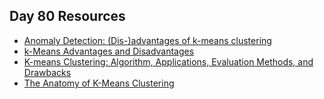 ## Day 80 Resources 

- [Anomaly Detection: (Dis-)advantages of k-means clustering](https://www.inovex.de/blog/disadvantages-of-k-means-clustering/)
- [k-Means Advantages and Disadvantages](https://developers.google.com/machine-learning/clustering/algorithm/advantages-disadvantages)
- [K-means Clustering: Algorithm, Applications, Evaluation Methods, and Drawbacks](https://towardsdatascience.com/k-means-clustering-algorithm-applications-evaluation-methods-and-drawbacks-aa03e644b48a)
- [The Anatomy of K-Means Clustering](https://medium.com/@ODSC/the-anatomy-of-k-means-clustering-f2145bc5d2fa)